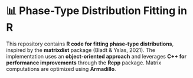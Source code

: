# 📊 Phase-Type Distribution Fitting in R  

This repository contains **R code for fitting phase-type distributions**, inspired by the **matrixdist** package (Bladt & Yslas, 2021). The implementation uses an **object-oriented approach** and leverages **C++ for performance improvements** through the **Rcpp** package. Matrix computations are optimized using **Armadillo**.
